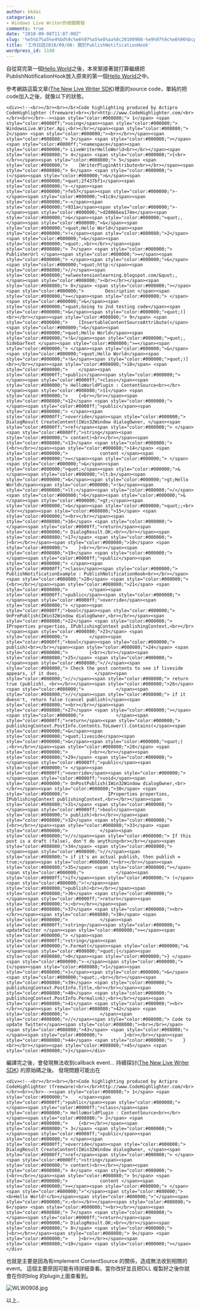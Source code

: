 ```yaml
---
author: kkdai
categories:
- Windows Live Writer的相關開發
comments: true
date: "2010-09-08T11:07:00Z"
slug: '%e5%b7%a5%e4%bd%9c%e6%97%a5%e8%aa%8c20100908-%e9%97%9c%e6%96%bcpublishnotificationhook'
title: '工作日誌2010/09/08: 關於PublishNotificationHook'
wordpress_id: 1140
---
```


自從寫完第一個[Hello World](http://wlwextensionlearning.blogspot.com/2010/09/windows-live-writer-plugin-world-sample.html)之後，本來緊接著就打算繼續把PublishNotificationHook放入原來的第一個[Hello World](http://wlwextensionlearning.blogspot.com/2010/09/windows-live-writer-plugin-world-sample.html)之中。

 

參考網路這篇文章([The New Live Writer SDK](http://scottisafooldev.spaces.live.com/blog/cns!FE151030F50B5B37!982.entry))裡面的source code，單純的把code加入之後，就像以下的狀態。

 

 

 

  
    
    <div><!--<br></br><br></br>Code highlighting produced by Actipro CodeHighlighter (freeware)<br></br>http://www.CodeHighlighter.com/<br></br><br></br>--><span style="color:#008080;"> 1</span> <span style="color:#0000ff;">using</span><span style="color:#000000;"> WindowsLive.Writer.Api;<br></br></span><span style="color:#008080;"> 2</span> <span style="color:#000000;"><br></br></span><span style="color:#008080;"> 3</span> <span style="color:#000000;"></span><span style="color:#0000ff;">namespace</span><span style="color:#000000;"> LiveWriterHelloWorld<br></br></span><span style="color:#008080;"> 4</span> <span style="color:#000000;">{<br></br></span><span style="color:#008080;"> 5</span> <span style="color:#000000;">    [WriterPluginAttribute<br></br></span><span style="color:#008080;"> 6</span> <span style="color:#000000;">      (</span><span style="color:#000000;">&</span><span style="color:#000000;">quot;2f437bf1</span><span style="color:#000000;">-</span><span style="color:#000000;">fe57</span><span style="color:#000000;">-</span><span style="color:#000000;">41c8</span><span style="color:#000000;">-</span><span style="color:#000000;">931a</span><span style="color:#000000;">-</span><span style="color:#000000;">d20066ea174e</span><span style="color:#000000;">&</span><span style="color:#000000;">quot;, </span><span style="color:#000000;">&</span><span style="color:#000000;">quot;Hello World</span><span style="color:#000000;">!</span><span style="color:#800080;">2</span><span style="color:#000000;">&</span><span style="color:#000000;">quot;,<br></br></span><span style="color:#008080;"> 7</span> <span style="color:#000000;">        PublisherUrl </span><span style="color:#000000;">=</span><span style="color:#000000;"> </span><span style="color:#000000;">&</span><span style="color:#000000;">quot;http:</span><span style="color:#008000;">//</span><span style="color:#008000;">wlwextensionlearning.blogspot.com/&quot;,</span><span style="color:#008000;"><br></br></span><span style="color:#008080;"> 8</span> <span style="color:#008000;"></span><span style="color:#000000;">        Description </span><span style="color:#000000;">=</span><span style="color:#000000;"> </span><span style="color:#000000;">&</span><span style="color:#000000;">quot;Going to 2nd testing code</span><span style="color:#000000;">&</span><span style="color:#000000;">quot;)]<br></br></span><span style="color:#008080;"> 9</span> <span style="color:#000000;">    [InsertableContentSourceAttribute(</span><span style="color:#000000;">&</span><span style="color:#000000;">quot;Hello World</span><span style="color:#000000;">!&</span><span style="color:#000000;">quot;, SidebarText </span><span style="color:#000000;">=</span><span style="color:#000000;"> </span><span style="color:#000000;">&</span><span style="color:#000000;">quot;Hello World</span><span style="color:#000000;">!&</span><span style="color:#000000;">quot;)]<br></br></span><span style="color:#008080;">10</span> <span style="color:#000000;">    </span><span style="color:#0000ff;">public</span><span style="color:#000000;"> </span><span style="color:#0000ff;">class</span><span style="color:#000000;"> HelloWorldPlugin : ContentSource<br></br></span><span style="color:#008080;">11</span> <span style="color:#000000;">    {<br></br></span><span style="color:#008080;">12</span> <span style="color:#000000;">        </span><span style="color:#0000ff;">public</span><span style="color:#000000;"> </span><span style="color:#0000ff;">override</span><span style="color:#000000;"> DialogResult CreateContent(IWin32Window dialogOwner, </span><span style="color:#0000ff;">ref</span><span style="color:#000000;"> </span><span style="color:#0000ff;">string</span><span style="color:#000000;"> content)<br></br></span><span style="color:#008080;">13</span> <span style="color:#000000;">        {<br></br></span><span style="color:#008080;">14</span> <span style="color:#000000;">            content </span><span style="color:#000000;">=</span><span style="color:#000000;"> </span><span style="color:#000000;">&</span><span style="color:#000000;">quot;</span><span style="color:#000000;">&</span><span style="color:#000000;">lt;b</span><span style="color:#000000;">&</span><span style="color:#000000;">gt;Hello World</span><span style="color:#000000;">!&</span><span style="color:#000000;">lt;</span><span style="color:#000000;">/</span><span style="color:#000000;">b</span><span style="color:#000000;">&</span><span style="color:#000000;">gt;</span><span style="color:#000000;">&</span><span style="color:#000000;">quot;;<br></br></span><span style="color:#008080;">15</span> <span style="color:#000000;"><br></br></span><span style="color:#008080;">16</span> <span style="color:#000000;">            </span><span style="color:#0000ff;">return</span><span style="color:#000000;"> DialogResult.OK;<br></br></span><span style="color:#008080;">17</span> <span style="color:#000000;">        }<br></br></span><span style="color:#008080;">18</span> <span style="color:#000000;">    }<br></br></span><span style="color:#008080;">19</span> <span style="color:#000000;">    </span><span style="color:#0000ff;">public</span><span style="color:#000000;"> </span><span style="color:#0000ff;">class</span><span style="color:#000000;"> PublishNotificationExample : PublishNotificationHook<br></br></span><span style="color:#008080;">20</span> <span style="color:#000000;">    {<br></br></span><span style="color:#008080;">21</span> <span style="color:#000000;">        </span><span style="color:#0000ff;">public</span><span style="color:#000000;"> </span><span style="color:#0000ff;">override</span><span style="color:#000000;"> </span><span style="color:#0000ff;">bool</span><span style="color:#000000;"> OnPrePublish(IWin32Window dialogOwner,<br></br></span><span style="color:#008080;">22</span> <span style="color:#000000;">        IProperties properties, IPublishingContext publishingContext,<br></br></span><span style="color:#008080;">23</span> <span style="color:#000000;">        </span><span style="color:#0000ff;">bool</span><span style="color:#000000;"> publish)<br></br></span><span style="color:#008080;">24</span> <span style="color:#000000;">        {<br></br></span><span style="color:#008080;">25</span> <span style="color:#000000;">            </span><span style="color:#008000;">//</span><span style="color:#008000;"> Check the post contents to see if liveside appears, if it does,             </span><span style="color:#008000;">//</span><span style="color:#008000;"> return true (publish), <br></br></span><span style="color:#008080;">26</span> <span style="color:#008000;">            </span><span style="color:#008000;">//</span><span style="color:#008000;"> if it doesn't, return false (cancel publish)</span><span style="color:#008000;"><br></br></span><span style="color:#008080;">27</span> <span style="color:#008000;"></span><span style="color:#000000;">            </span><span style="color:#0000ff;">return</span><span style="color:#000000;"> publishingContext.PostInfo.Contents.ToLower().Contains(</span><span style="color:#000000;">&</span><span style="color:#000000;">quot;liveside</span><span style="color:#000000;">&</span><span style="color:#000000;">quot;)
    ;<br></br></span><span style="color:#008080;">28</span> <span style="color:#000000;">        }<br></br></span><span style="color:#008080;">29</span> <span style="color:#000000;">        </span><span style="color:#0000ff;">public</span><span style="color:#000000;"> </span><span style="color:#0000ff;">override</span><span style="color:#000000;"> </span><span style="color:#0000ff;">void</span><span style="color:#000000;"> OnPostPublish(IWin32Window dialogOwner,<br></br></span><span style="color:#008080;">30</span> <span style="color:#000000;">               IProperties properties, IPublishingContext publishingContext,<br></br></span><span style="color:#008080;">31</span> <span style="color:#000000;">                </span><span style="color:#0000ff;">bool</span><span style="color:#000000;"> publish)<br></br></span><span style="color:#008080;">32</span> <span style="color:#000000;">        {<br></br></span><span style="color:#008080;">33</span> <span style="color:#000000;">            </span><span style="color:#008000;">//</span><span style="color:#008000;"> If this post is a draft (false), don't do anything<br></br></span><span style="color:#008080;">34</span> <span style="color:#008000;">            </span><span style="color:#008000;">//</span><span style="color:#008000;"> if it's an actual publish, then publish = true;</span><span style="color:#008000;"><br></br></span><span style="color:#008080;">35</span> <span style="color:#008000;"></span><span style="color:#000000;">            </span><span style="color:#0000ff;">if</span><span style="color:#000000;"> (</span><span style="color:#000000;">!</span><span style="color:#000000;">publish)<br></br></span><span style="color:#008080;">36</span> <span style="color:#000000;">                </span><span style="color:#0000ff;">return</span><span style="color:#000000;">;<br></br></span><span style="color:#008080;">37</span> <span style="color:#000000;"><br></br></span><span style="color:#008080;">38</span> <span style="color:#000000;">            </span><span style="color:#0000ff;">string</span><span style="color:#000000;"> updateTwitter </span><span style="color:#000000;">=</span><span style="color:#000000;"> </span><span style="color:#0000ff;">string</span><span style="color:#000000;">.Format(</span><span style="color:#000000;">&</span><span style="color:#000000;">quot;{</span><span style="color:#800080;">0</span><span style="color:#000000;">} </span><span style="color:#000000;">-</span><span style="color:#000000;"> {</span><span style="color:#800080;">1</span><span style="color:#000000;">}</span><span style="color:#000000;">&</span><span style="color:#000000;">quot;,<br></br></span><span style="color:#008080;">39</span> <span style="color:#000000;">                publishingContext.PostInfo.Title,<br></br></span><span style="color:#008080;">40</span> <span style="color:#000000;">                publishingContext.PostInfo.Permalink);<br></br></span><span style="color:#008080;">41</span> <span style="color:#000000;"><br></br></span><span style="color:#008080;">42</span> <span style="color:#000000;">            </span><span style="color:#008000;">//</span><span style="color:#008000;"> Code to update Twitter</span><span style="color:#008000;"><br></br></span><span style="color:#008080;">43</span> <span style="color:#008000;"></span><span style="color:#000000;">        }<br></br></span><span style="color:#008080;">44</span> <span style="color:#000000;">    }<br></br></span><span style="color:#008080;">45</span> <span style="color:#000000;">}</span></div>






  




編譯完之後，會發現無法收到callback event… 持續探討([The New Live Writer SDK](http://scottisafooldev.spaces.live.com/blog/cns!FE151030F50B5B37!982.entry)) 的原始碼之後。 發現問題可能出在



  






  





  
    
    <div><!--<br></br><br></br>Code highlighting produced by Actipro CodeHighlighter (freeware)<br></br>http://www.CodeHighlighter.com/<br></br><br></br>--><span style="color:#008080;"> 1</span> <span style="color:#000000;">    </span><span style="color:#0000ff;">public</span><span style="color:#000000;"> </span><span style="color:#0000ff;">class</span><span style="color:#000000;"> HelloWorldPlugin : ContentSource<br></br></span><span style="color:#008080;"> 2</span> <span style="color:#000000;">    {<br></br></span><span style="color:#008080;"> 3</span> <span style="color:#000000;">        </span><span style="color:#0000ff;">public</span><span style="color:#000000;"> </span><span style="color:#0000ff;">override</span><span style="color:#000000;"> DialogResult CreateContent(IWin32Window dialogOwner, </span><span style="color:#0000ff;">ref</span><span style="color:#000000;"> </span><span style="color:#0000ff;">string</span><span style="color:#000000;"> content)<br></br></span><span style="color:#008080;"> 4</span> <span style="color:#000000;">        {<br></br></span><span style="color:#008080;"> 5</span> <span style="color:#000000;">            content </span><span style="color:#000000;">=</span><span style="color:#000000;"> </span><span style="color:#800000;">"</span><span style="color:#800000;"><b>Hello World!</b></span><span style="color:#800000;">"</span><span style="color:#000000;">;<br></br></span><span style="color:#008080;"> 6</span> <span style="color:#000000;"><br></br></span><span style="color:#008080;"> 7</span> <span style="color:#000000;">            </span><span style="color:#0000ff;">return</span><span style="color:#000000;"> DialogResult.OK;<br></br></span><span style="color:#008080;"> 8</span> <span style="color:#000000;">        }<br></br></span><span style="color:#008080;"> 9</span> <span style="color:#000000;">    }<br></br></span><span style="color:#008080;">10</span> <span style="color:#000000;"></span></div>





也就是主要是因為有implement ContentSource 的關係，造成無法收到相關的event。 這個主要原因可能有待詳細查看。當你改好並且把DLL 複製好之後你就會在你的blog 的plugin上面查看到。

  




![WLW0908.jpg](http://farm5.static.flickr.com/4132/4970597862_365576a678.jpg)



  






  






  




以上..
